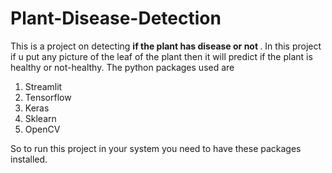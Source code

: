 # Plant-Disease-Detection

This is a project on detecting <b>if the plant has disease or not </b>.
In this project if u put any picture of the leaf of the plant then it will predict if the plant is healthy or not-healthy.
The python packages used are 
<ol>
<li>Streamlit</li>
<li>Tensorflow</li>
<li>Keras</li>
<li>Sklearn</li>
<li>OpenCV</li>
</ol>
So to run this project in your system you need to have these packages installed.
